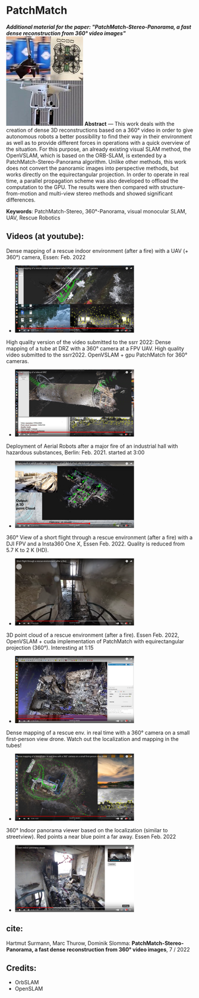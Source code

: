 # PatchMatch 

***Additional material for the paper: "PatchMatch-Stereo-Panorama, a fast dense reconstruction from 360° video images"***
![UAVs](./images/uavs-thumb.jpg)
**Abstract** — This work deals with the creation of dense 3D reconstructions based on a 360° video in order to give autonomous robots a better possibility to find their way in their environment as well as to provide different forces in operations with a quick overview of the situation. For this purpose, an already existing visual SLAM method, the OpenVSLAM, which is based on the ORB-SLAM, is extended by a PatchMatch-Stereo-Panorama algorithm. Unlike other methods, this work does not convert the panoramic images into perspective methods, but works directly on the equirectangular projection. In order to operate in real time, a parallel propagation scheme was also developed to offload the computation to the GPU. The results were then compared with structure-from-motion and multi-view stereo methods and showed significant differences. 

**Keywords**: PatchMatch-Stereo, 360°-Panorama, visual monocular SLAM, UAV, Rescue Robotics

## Videos (at youtube):

Dense mapping of a rescue indoor environment (after a fire) with a UAV (+ 360°) camera, Essen: Feb. 2022
* [![Essen](./images/vid-thumb-3.png)](https://www.youtube.com/watch?v=joXGfIUy2mc "Essen point cloud generation")

High quality version of the video submitted to the ssrr 2022: Dense mapping of a tube at DRZ with a 360° camera at a FPV UAV. High quality video submitted to the ssrr2022. OpenVSLAM + gpu PatchMatch for 360° cameras.
* [![TubeDRZ](./images/vid-thumb-6.png)](https://www.youtube.com/watch?v=ybpNvSNzGto " Tube mapping DRZ")

Deployment of Aerial Robots after a major fire of an industrial hall with hazardous substances, Berlin: Feb. 2021. started at 3:00
* [![3D point cloud DRZ](./images/vid-thumb-5.png)](https://www.youtube.com/watch?v=mR05-akD4BE&t=180s "Point cloud generation of an burned industrial hall")

360° View of a short flight through a rescue environment (after a fire) with a DJI FPV and a Insta360 One X, Essen Feb. 2022. Quality is reduced from 5.7 K to 2 K (HD).
* [![Essen360](./images/vid-thumb-1.png)](https://www.youtube.com/watch?v=v=Pd2__gm0nUE "Essen flight 2 Minutes 360")

3D point cloud of a rescue environment (after a fire). Essen Feb. 2022,  OpenVSLAM + cuda implementation of PatchMatch with equirectangular projection (360°). Interesting at 1:15
* [![Essenpcl](./images/vid-thumb-2.png)](https://www.youtube.com/watch?v=mhlxL7Xpauc&t=75s "Essen dense point cloud")

Dense mapping of a rescue env. in real time with a 360° camera on a small first-person view drone. Watch out the localization and mapping in the tubes!
* [![DRZMapping](./images/vid-thumb-4.png)](https://www.youtube.com/watch?v=_xzITKJRyek "DRZ mapping")

360° Indoor panorama viewer based on the localization (similar to streetview). Red points a near blue point a far away. Essen Feb. 2022
* [![EssenStreetview](./images/vid-thumb-7.png)](https://www.youtube.com/watch?v=iFE1kWW_jM4 "Essen 360 view")

## cite:
Hartmut Surmann, Marc Thurow, Dominik Slomma: 
**PatchMatch-Stereo-Panorama, a fast dense reconstruction from 360° video images**, 7 / 2022

## Credits: 
* OrbSLAM 
* OpenSLAM
